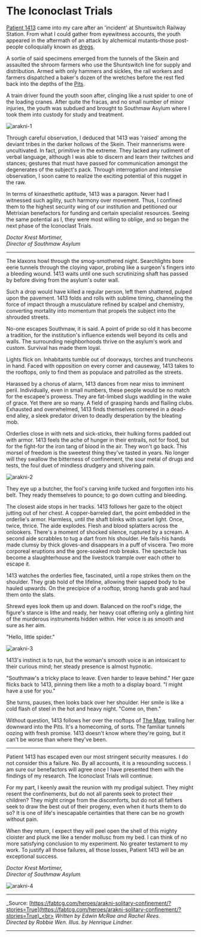 # The Iconoclast Trials

[Patient 1413](../../heroes-of-rathe/arakni-about.md#arakni-solitary-confinement) came into my care after an 'incident' at Shuntswitch Railway Station. From what I could gather from eyewitness accounts, the youth appeared in the aftermath of an attack by alchemical mutants-those post-people colloquially known as [dregs](../../world-of-rathe/pits/blackjacks-mercenary-group.md#dregs).

A sortie of said specimens emerged from the tunnels of the Skein and assaulted the shroom farmers who use the Shuntswitch line for supply and distribution. Armed with only hammers and sickles, the rail workers and farmers dispatched a baker's dozen of the wretches before the rest fled back into the depths of the [Pits](../../world-of-rathe/pits/pits.md).

A train driver found the youth soon after, clinging like a rust spider to one of the loading cranes. After quite the fracas, and no small number of minor injuries, the youth was subdued and brought to Southmaw Asylum where I took them into custody for study and treatment.

<img src="https://d2hl7maqck52px.cloudfront.net/main-story/10-outsiders/arakni-1.webp" alt="arakni-1" class="center">

Through careful observation, I deduced that 1413 was 'raised' among the deviant tribes in the darker hollows of the Skein. Their mannerisms were uncultivated. In fact, primitive in the extreme. They lacked any rudiment of verbal language, although I was able to discern and learn their twitches and stances; gestures that must have passed for communication amongst the degenerates of the subject's pack. Through interrogation and intensive observation, I soon came to realize the exciting potential of this nugget in the raw.

In terms of kinaesthetic aptitude, 1413 was a paragon. Never had I witnessed such agility, such harmony over movement. Thus, I confined them to the highest security wing of our institution and petitioned our Metrixian benefactors for funding and certain specialist resources. Seeing the same potential as I, they were most willing to oblige, and so began the next phase of the Iconoclast Trials.

_Doctor Krest Mortimer,_<br>
_Director of Southmaw Asylum_

---

The klaxons howl through the smog-smothered night. Searchlights bore eerie tunnels through the cloying vapor, probing like a surgeon's fingers into a bleeding wound. 1413 waits until one such scrutinizing shaft has passed by before diving from the asylum's outer wall.

Such a drop would have killed a regular person, left them shattered, pulped upon the pavement. 1413 folds and rolls with sublime timing, channeling the force of impact through a musculature refined by scalpel and chemistry, converting mortality into momentum that propels the subject into the shrouded streets.

No-one escapes Southmaw, it is said. A point of pride so old it has become a tradition, for the institution's influence extends well beyond its cells and walls. The surrounding neighborhoods thrive on the asylum's work and custom. Survival has made them loyal.

Lights flick on. Inhabitants tumble out of doorways, torches and truncheons in hand. Faced with opposition on every corner and causeway, 1413 takes to the rooftops, only to find them as populace and patrolled as the streets.

Harassed by a chorus of alarm, 1413 dances from near miss to imminent peril. Individually, even in small numbers, these people would be no match for the escapee's prowess. They are fat-limbed slugs waddling in the wake of grace. Yet there are so many. A field of grasping hands and flailing clubs. Exhausted and overwhelmed, 1413 finds themselves cornered in a dead-end alley, a sleek predator driven to deadly desperation by the bleating mob.

Orderlies close in with nets and sick-sticks, their hulking forms padded out with armor. 1413 feels the ache of hunger in their entrails, not for food, but for the fight-for the iron tang of blood in the air. They won't go back. This morsel of freedom is the sweetest thing they've tasted in years. No longer will they swallow the bitterness of confinement, the sour metal of drugs and tests, the foul duet of mindless drudgery and shivering pain.

<img src="https://d2hl7maqck52px.cloudfront.net/main-story/10-outsiders/arakni-2.webp" alt="arakni-2" class="center">

They eye up a butcher, the fool's carving knife tucked and forgotten into his belt. They ready themselves to pounce; to go down cutting and bleeding.

The closest aide stops in her tracks. 1413 follows her gaze to the object jutting out of her chest. A copper-barreled dart, the point embedded in the orderlie's armor. Harmless, until the shaft blinks with scarlet light. Once, twice, thrice. The aide explodes. Flesh and blood splatters across the onlookers. There's a moment of shocked silence, ruptured by a scream. A second aide scrabbles to tug a dart from his shoulder. He fails-his hands made clumsy by thick gloves-and disappears in a puff of viscera. Two more corporeal eruptions and the gore-soaked mob breaks. The spectacle has become a slaughterhouse and the livestock trample over each other to escape it.

1413 watches the orderlies flee, fascinated, until a rope strikes them on the shoulder. They grab hold of the lifeline, allowing their sapped body to be hauled upwards. On the precipice of a rooftop, strong hands grab and haul them onto the slats.

Shrewd eyes look them up and down. Balanced on the roof's ridge, the figure's stance is lithe and ready, her heavy coat offering only a glinting hint of the murderous instruments hidden within. Her voice is as smooth and sure as her aim.

"Hello, little spider."

<img src="https://d2hl7maqck52px.cloudfront.net/main-story/10-outsiders/arakni-3.webp" alt="arakni-3" class="center">

1413's instinct is to run, but the woman's smooth voice is an intoxicant to their curious mind; her steady presence is almost hypnotic.

"Southmaw's a tricky place to leave. Even harder to leave behind." Her gaze flicks back to 1413, pinning them like a moth to a display board. "I might have a use for you."

She turns, pauses, then looks back over her shoulder. Her smile is like a cold flash of steel in the hot and heavy night. "Come on, then."

Without question, 1413 follows her over the rooftops of [The Maw](../../world-of-rathe/pits/the-maw.md), trailing her downward into the Pits. It's a homecoming, of sorts. The familiar tunnels oozing with fresh promise. 1413 doesn't know where they're going, but it can't be worse than where they've been.

---

Patient 1413 has escaped even our most stringent security measures. I do not consider this a failure. No. By all accounts, it is a resounding success. I am sure our benefactors will agree once I have presented them with the findings of my research. The Iconoclast Trials will continue.

For my part, I keenly await the reunion with my prodigal subject. They might resent the confinements, but do not all parents seek to protect their children? They might cringe from the discomforts, but do not all fathers seek to draw the best out of their progeny, even when it hurts them to do so? It is one of life's inescapable certainties that there can be no growth without pain.

When they return, I expect they will peel open the shell of this mighty cloister and pluck me like a tender mollusc from my bed. I can think of no more satisfying conclusion to my experiment. No greater testament to my work. To justify all those failures, all those losses, Patient 1413 will be an exceptional success.

_Doctor Krest Mortimer,_<br>
_Director of Southmaw Asylum_

<img src="https://d2hl7maqck52px.cloudfront.net/main-story/10-outsiders/arakni-4.webp" alt="arakni-4" class="center">

---

_Source: [https://fabtcg.com/heroes/arakni-solitary-confinement/?stories=True](https://fabtcg.com/heroes/arakni-solitary-confinement/?stories=True)_<br>
_Written by Edwin McRae and Rachel Rees._<br>
_Directed by Robbie Wen. Illus. by Henrique Lindner._

---
